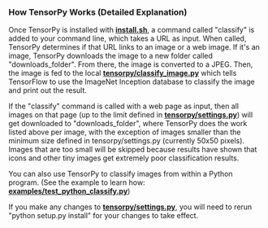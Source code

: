 ### How TensorPy Works (Detailed Explanation)

Once TensorPy is installed with **[install.sh](https://github.com/TensorPy/TensorPy/blob/master/install.sh)**, a command called "classify" is added to your command line, which takes a URL as input. When called, TensorPy determines if that URL links to an image or a web image. If it's an image, TensorPy downloads the image to a new folder called "downloads_folder". From there, the image is converted to a JPEG. Then, the image is fed to the local **[tensorpy/classify_image.py](https://github.com/TensorPy/TensorPy/blob/master/tensorpy/classify_image.py)** which tells TensorFlow to use the ImageNet Inception database to classify the image and print out the result.

If the "classify" command is called with a web page as input, then all images on that page (up to the limit defined in **[tensorpy/settings.py](https://github.com/TensorPy/TensorPy/blob/master/tensorpy/settings.py)**) will get downloaded to "downloads_folder", where TensorPy does the work listed above per image, with the exception of images smaller than the minimum size defined in tensorpy/settings.py (currently 50x50 pixels). Images that are too small will be skipped because results have shown that icons and other tiny images get extremely poor classification results.

You can also use TensorPy to classify images from within a Python program. (See the example to learn how: **[examples/test_python_classify.py](https://github.com/TensorPy/TensorPy/blob/master/examples/test_python_classify.py)**)

If you make any changes to **[tensorpy/settings.py](https://github.com/TensorPy/TensorPy/blob/master/tensorpy/settings.py)**, you will need to rerun "python setup.py install" for your changes to take effect.
